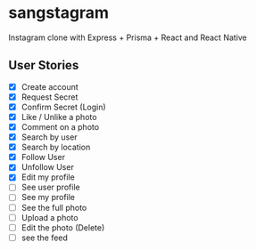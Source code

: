 # sangstagram

Instagram clone with Express + Prisma + React and React Native

## User Stories

- [x] Create account
- [x] Request Secret
- [x] Confirm Secret (Login)
- [x] Like / Unlike a photo
- [x] Comment on a photo
- [x] Search by user
- [x] Search by location
- [x] Follow User
- [x] Unfollow User
- [x] Edit my profile
- [ ] See user profile
- [ ] See my profile
- [ ] See the full photo
- [ ] Upload a photo
- [ ] Edit the photo (Delete)
- [ ] see the feed